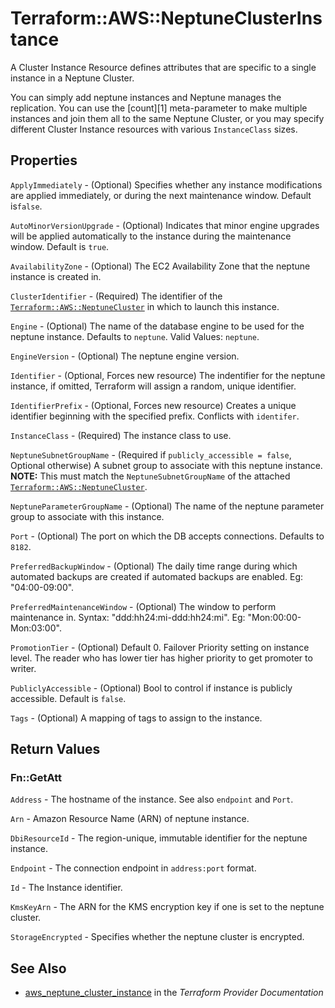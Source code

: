 # Terraform::AWS::NeptuneClusterInstance

A Cluster Instance Resource defines attributes that are specific to a single instance in a Neptune Cluster.

You can simply add neptune instances and Neptune manages the replication. You can use the [count][1]
meta-parameter to make multiple instances and join them all to the same Neptune Cluster, or you may specify different Cluster Instance resources with various `InstanceClass` sizes.

## Properties

`ApplyImmediately` - (Optional) Specifies whether any instance modifications
are applied immediately, or during the next maintenance window. Default is`false`.

`AutoMinorVersionUpgrade` - (Optional) Indicates that minor engine upgrades will be applied automatically to the instance during the maintenance window. Default is `true`.

`AvailabilityZone` - (Optional) The EC2 Availability Zone that the neptune instance is created in.

`ClusterIdentifier` - (Required) The identifier of the [`Terraform::AWS::NeptuneCluster`](/docs/providers/aws/r/neptune_cluster.html) in which to launch this instance.

`Engine` - (Optional) The name of the database engine to be used for the neptune instance. Defaults to `neptune`. Valid Values: `neptune`.

`EngineVersion` - (Optional) The neptune engine version.

`Identifier` - (Optional, Forces new resource) The indentifier for the neptune instance, if omitted, Terraform will assign a random, unique identifier.

`IdentifierPrefix` - (Optional, Forces new resource) Creates a unique identifier beginning with the specified prefix. Conflicts with `identifer`.

`InstanceClass` - (Required) The instance class to use.

`NeptuneSubnetGroupName` - (Required if `publicly_accessible = false`, Optional otherwise) A subnet group to associate with this neptune instance. **NOTE:** This must match the `NeptuneSubnetGroupName` of the attached [`Terraform::AWS::NeptuneCluster`](/docs/providers/aws/r/neptune_cluster.html).

`NeptuneParameterGroupName` - (Optional) The name of the neptune parameter group to associate with this instance.

`Port` - (Optional) The port on which the DB accepts connections. Defaults to `8182`.

`PreferredBackupWindow` - (Optional) The daily time range during which automated backups are created if automated backups are enabled. Eg: "04:00-09:00".

`PreferredMaintenanceWindow` - (Optional) The window to perform maintenance in.
Syntax: "ddd:hh24:mi-ddd:hh24:mi". Eg: "Mon:00:00-Mon:03:00".

`PromotionTier` - (Optional) Default 0. Failover Priority setting on instance level. The reader who has lower tier has higher priority to get promoter to writer.

`PubliclyAccessible` - (Optional) Bool to control if instance is publicly accessible. Default is `false`.

`Tags` - (Optional) A mapping of tags to assign to the instance.


## Return Values

### Fn::GetAtt

`Address` - The hostname of the instance. See also `endpoint` and `Port`.

`Arn` - Amazon Resource Name (ARN) of neptune instance.

`DbiResourceId` - The region-unique, immutable identifier for the neptune instance.

`Endpoint` - The connection endpoint in `address:port` format.

`Id` - The Instance identifier.

`KmsKeyArn` - The ARN for the KMS encryption key if one is set to the neptune cluster.

`StorageEncrypted` - Specifies whether the neptune cluster is encrypted.

## See Also

* [aws_neptune_cluster_instance](https://www.terraform.io/docs/providers/aws/r/neptune_cluster_instance.html) in the _Terraform Provider Documentation_